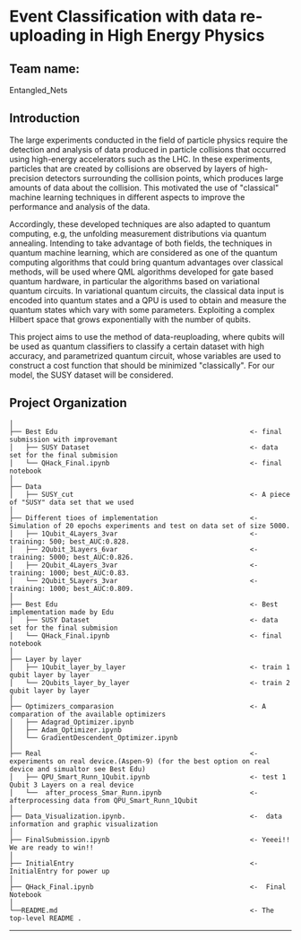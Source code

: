 # Event Classification with data re-uploading in High Energy Physics

## Team name: 

Entangled_Nets


## Introduction

The large experiments conducted in the field of particle physics require the detection and analysis of data produced in particle collisions that occurred using high-energy accelerators such as the LHC. In these experiments, particles that are created by collisions are observed by layers of high-precision detectors surrounding the collision points, which produces large amounts of data about the collision. This motivated the use of "classical" machine learning techniques in different aspects to improve the performance and analysis of the data.

Accordingly, these developed techniques are also adapted to quantum computing, e.g, the unfolding measurement distributions via quantum annealing. Intending to take advantage of both fields, the techniques in quantum machine learning, which are considered as one of the quantum computing algorithms that could bring quantum advantages over classical methods, will be used where QML algorithms developed for gate based quantum hardware, in particular the algorithms based on variational quantum circuits. In variational quantum circuits, the classical data input is encoded into quantum states and a QPU is used to obtain and measure the quantum states which vary with some parameters. Exploiting a complex Hilbert space that grows exponentially with the number of qubits.

This project aims to use the method of data-reuploading, where qubits will be used as quantum classifiers to classify a certain dataset with high accuracy, and parametrized quantum circuit, whose variables are used to construct a cost function that should be minimized "classically". For our model, the SUSY dataset will be considered.

Project Organization
------------

    │
    ├── Best Edu                                                <- final submission with improvemant
    │   ├── SUSY Dataset                                        <- data set for the final submision
    │   └── QHack_Final.ipynb                                   <- final notebook       
    │
    ├── Data 
    │   ├── SUSY_cut                                            <- A piece of "SUSY" data set that we used
    │
    ├── Different tioes of implementation                       <- Simulation of 20 epochs experiments and test on data set of size 5000.
    │   ├── 1Qubit_4Layers_3var                                 <- training: 500; best_AUC:0.828.
    │   ├── 2Qubit_3Layers_6var                                 <- training: 5000; best_AUC:0.826.
    │   ├── 2Qubit_4Layers_3var                                 <- training: 1000; best_AUC:0.83.
    │   └── 2Qubit_5Layers_3var                                 <- training: 1000; best_AUC:0.809.
    │
    ├── Best Edu                                                <- Best implementation made by Edu
    │   ├── SUSY Dataset                                        <- data set for the final submision
    │   └── QHack_Final.ipynb                                   <- final notebook       
    │
    ├── Layer by layer                        
    │   ├── 1Qubit_layer_by_layer                               <- train 1 qubit layer by layer
    │   └── 2Qubits_layer_by_layer                              <- train 2 qubit layer by layer 
    │   
    ├── Optimizers_comparasion                                  <- A comparation of the available optimizers
    │   ├── Adagrad_Optimizer.ipynb     
    │   ├── Adam_Optimizer.ipynb  
    │   └── GradientDescendent_Optimizer.ipynb  
    │   
    ├── Real                                                    <- experiments on real device.(Aspen-9) (for the best option on real device and simualtor see Best Edu)
    │   ├── QPU_Smart_Runn_1Qubit.ipynb                         <- test 1 Qubit 3 Layers on a real device
    │   └──  after_process_Smar_Runn.ipynb                      <- afterprocessing data from QPU_Smart_Runn_1Qubit
    │   
    ├── Data_Visualization.ipynb.                               <-  data information and graphic visualization
    │  
    ├── FinalSubmission.ipynb                                   <- Yeeei!! We are ready to win!!
    │
    ├── InitialEntry                                            <-  InitialEntry for power up
    │
    ├── QHack_Final.ipynb                                       <-  Final Notebook
    │
    └──README.md                                                <- The top-level README .
    


--------
